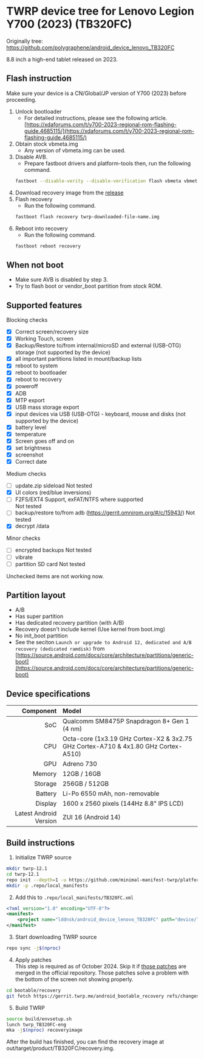 # TWRP device tree for Lenovo Legion Y700 (2023) (TB320FC)
Originally tree: https://github.com/polygraphene/android_device_lenovo_TB320FC

8.8 inch a high-end tablet released on 2023.

## Flash instruction
  Make sure your device is a CN/Global/JP version of Y700 (2023) before proceeding.

1. Unlock bootloader
   - For detailed instructions, please see the following article.  
   [https://xdaforums.com/t/y700-2023-regional-rom-flashing-guide.4685115/](https://xdaforums.com/t/y700-2023-regional-rom-flashing-guide.4685115/)
2. Obtain stock vbmeta.img
   - Any version of vbmeta.img can be used.
3. Disable AVB.
   - Prepare fastboot drivers and platform-tools then, run the following command.
   ```sh
   fastboot --disable-verity --disable-verification flash vbmeta vbmeta.img
   ```
4. Download recovery image from the [release](https://github.com/lddnsk/android_device_lenovo_TB320FC/releases)
5. Flash recovery
   - Run the following command.
   ```sh
   fastboot flash recovery twrp-downloaded-file-name.img
   ```
6. Reboot into recovery
   - Run the following command.
   ```sh
   fastboot reboot recovery
   ```

## When not boot
  - Make sure AVB is disabled by step 3.
  - Try to flash boot or vendor_boot partition from stock ROM.

## Supported features

Blocking checks
- [x] Correct screen/recovery size
- [x] Working Touch, screen
- [x] Backup/Restore to/from internal/microSD and external (USB-OTG) storage (not supported by the device)
- [x] all important partitions listed in mount/backup lists
- [x] reboot to system
- [x] reboot to bootloader
- [x] reboot to recovery
- [x] poweroff
- [x] ADB
- [x] MTP export
- [x] USB mass storage export
- [x] input devices via USB (USB-OTG) - keyboard, mouse and disks (not supported by the device)
- [x] battery level
- [x] temperature
- [x] Screen goes off and on
- [x] set brightness
- [x] screenshot
- [x] Correct date

Medium checks
- [ ] update.zip sideload
  Not tested
- [x] UI colors (red/blue inversions)
- [ ] F2FS/EXT4 Support, exFAT/NTFS where supported  
  Not tested
- [ ] backup/restore to/from adb (https://gerrit.omnirom.org/#/c/15943/)
  Not tested
- [x] decrypt /data

Minor checks
- [ ] encrypted backups
  Not tested
- [ ] vibrate
- [ ] partition SD card
  Not tested

Unchecked items are not working now.

## Partition layout

- A/B
- Has super partition
- Has dedicated recovery partition (with A/B)
- Recovery doesn't include kernel (Use kernel from boot.img)
- No init\_boot partition
- See the seciton `Launch or upgrade to Android 12, dedicated and A/B recovery (dedicated ramdisk)` from  
  [https://source.android.com/docs/core/architecture/partitions/generic-boot](https://source.android.com/docs/core/architecture/partitions/generic-boot)

## Device specifications

Component              | Model
----------------------:|:-------------------------
SoC                    | Qualcomm SM8475P Snapdragon 8+ Gen 1 (4 nm)
CPU                    | Octa-core (1x3.19 GHz Cortex-X2 & 3x2.75 GHz Cortex-A710 & 4x1.80 GHz Cortex-A510)
GPU                    | Adreno 730
Memory                 | 12GB / 16GB
Storage                | 256GB / 512GB
Battery                | Li-Po 6550 mAh, non-removable
Display                | 1600 x 2560 pixels (144Hz 8.8" IPS LCD)
Latest Android Version | ZUI 16 (Android 14)

## Build instructions

1. Initialize TWRP source
```sh
mkdir twrp-12.1
cd twrp-12.1
repo init --depth=1 -u https://github.com/minimal-manifest-twrp/platform_manifest_twrp_aosp.git -b twrp-12.1
mkdir -p .repo/local_manifests
```

2. Add this to `.repo/local_manifests/TB320FC.xml`
```xml
<?xml version="1.0" encoding="UTF-8"?>
<manifest>
	<project name="lddnsk/android_device_lenovo_TB320FC" path="device/lenovo/TB320FC" remote="github" revision="android-12.1"/>
</manifest>
```

3. Start downloading TWRP source
```sh
repo sync -j$(nproc)
```

4. Apply patches  
This step is required as of October 2024. Skip it if [those patches](https://gerrit.twrp.me/q/topic:%22drm-fix-new-topology%22) are merged in the official repository.
Those patches solve a problem with the bottom of the screen not showing properly.
```sh
cd bootable/recovery
git fetch https://gerrit.twrp.me/android_bootable_recovery refs/changes/83/7683/1 && git checkout FETCH_HEAD
```

5. Build TWRP
```sh
source build/envsetup.sh
lunch twrp_TB320FC-eng
mka -j$(nproc) recoveryimage
```

After the build has finished, you can find the recovery image at out/target/product/TB320FC/recovery.img.
